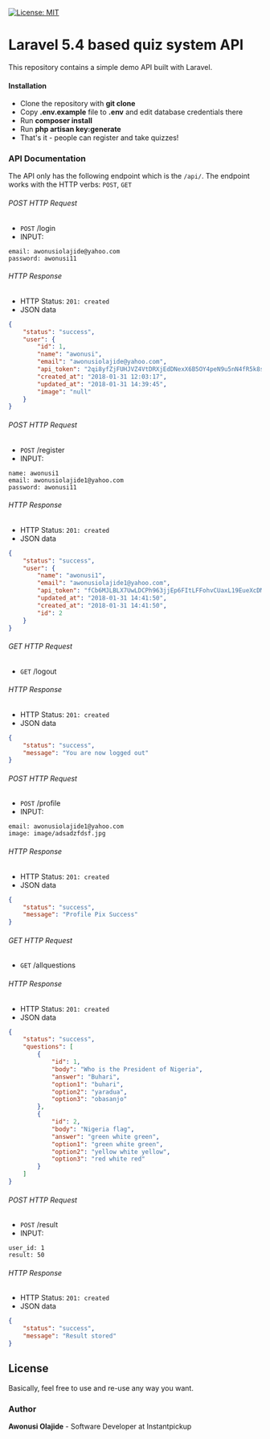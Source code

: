 [![License: MIT](https://img.shields.io/badge/License-MIT-yellow.svg)](https://opensource.org/licenses/MIT)
#  Laravel 5.4 based quiz system API

This repository contains a simple demo API built with Laravel.


#### Installation
- Clone the repository with __git clone__
- Copy __.env.example__ file to __.env__ and edit database credentials there
- Run __composer install__
- Run __php artisan key:generate__
- That's it - people can register and take quizzes!

### API Documentation
The API only has the following endpoint which is the `/api/`. The endpoint works with the HTTP verbs: `POST`, `GET`

###### POST HTTP Request
-   `POST` /login
-   INPUT:
```x-form-url-encoded
email: awonusiolajide@yahoo.com
password: awonusi11
```

###### HTTP Response

-   HTTP Status: `201: created`
-   JSON data
```json
{
    "status": "success",
    "user": {
        "id": 1,
        "name": "awonusi",
        "email": "awonusiolajide@yahoo.com",
        "api_token": "2qi8yfZjFUHJVZ4VtDRXjEdDNexX6B5OY4peN9u5nN4fR5k8sL",
        "created_at": "2018-01-31 12:03:17",
        "updated_at": "2018-01-31 14:39:45",
        "image": "null"
    }
}
```


###### POST HTTP Request
-   `POST` /register
-   INPUT:
```x-form-url-encoded
name: awonusi1
email: awonusiolajide1@yahoo.com
password: awonusi11
```

###### HTTP Response

-   HTTP Status: `201: created`
-   JSON data
```json
{
    "status": "success",
    "user": {
        "name": "awonusi1",
        "email": "awonusiolajide1@yahoo.com",
        "api_token": "fCb6MJLBLX7UwLDCPh963jjEp6FItLFFohvCUaxL19EueXcDMW",
        "updated_at": "2018-01-31 14:41:50",
        "created_at": "2018-01-31 14:41:50",
        "id": 2
    }
}
```

###### GET HTTP Request
-   `GET` /logout

###### HTTP Response

-   HTTP Status: `201: created`
-   JSON data
```json
{
    "status": "success",
    "message": "You are now logged out"
}
```



###### POST HTTP Request
-   `POST` /profile
-   INPUT:
```x-form-url-encoded
email: awonusiolajide1@yahoo.com
image: image/adsadzfdsf.jpg
```

###### HTTP Response

-   HTTP Status: `201: created`
-   JSON data
```json
{
    "status": "success",
    "message": "Profile Pix Success"
}
```



###### GET HTTP Request
-   `GET` /allquestions

###### HTTP Response

-   HTTP Status: `201: created`
-   JSON data
```json
{
    "status": "success",
    "questions": [
        {
            "id": 1,
            "body": "Who is the President of Nigeria",
            "answer": "Buhari",
            "option1": "buhari",
            "option2": "yaradua",
            "option3": "obasanjo"
        },
        {
            "id": 2,
            "body": "Nigeria flag",
            "answer": "green white green",
            "option1": "green white green",
            "option2": "yellow white yellow",
            "option3": "red white red"
        }
    ]
}
```


###### POST HTTP Request
-   `POST` /result
-   INPUT:
```x-form-url-encoded
user_id: 1
result: 50
```

###### HTTP Response

-   HTTP Status: `201: created`
-   JSON data
```json
{
    "status": "success",
    "message": "Result stored"
}
```



## License

Basically, feel free to use and re-use any way you want.




### Author
**Awonusi Olajide** - Software Developer at Instantpickup